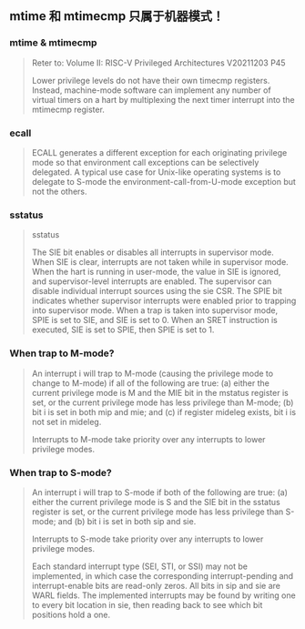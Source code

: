 ## mtime 和 mtimecmp 只属于机器模式！

### mtime & mtimecmp
> Reter to: Volume II: RISC-V Privileged Architectures V20211203 P45  
> 
> Lower privilege levels do not have their own timecmp registers. Instead, machine-mode software can implement any number of virtual timers on a hart by multiplexing the next timer interrupt into the mtimecmp register.

### ecall
> ECALL generates a different exception for each originating privilege mode so that environment call exceptions can be selectively delegated. A typical use case for Unix-like operating systems is to delegate to S-mode the environment-call-from-U-mode exception but not the others.

### sstatus
> sstatus
> 
> The SIE bit enables or disables all interrupts in supervisor mode. When SIE is clear, interrupts are not taken while in supervisor mode. When the hart is running in user-mode, the value in SIE is ignored, and supervisor-level interrupts are enabled. The supervisor can disable individual interrupt sources using the sie CSR. The SPIE bit indicates whether supervisor interrupts were enabled prior to trapping into supervisor mode. When a trap is taken into supervisor mode, SPIE is set to SIE, and SIE is set to 0. When an SRET instruction is executed, SIE is set to SPIE, then SPIE is set to 1.  

### When trap to M-mode?  
> An interrupt i will trap to M-mode (causing the privilege mode to change to M-mode) if all of the following are true: (a) either the current privilege mode is M and the MIE bit in the mstatus register is set, or the current privilege mode has less privilege than M-mode; (b) bit i is set in both mip and mie; and (c) if register mideleg exists, bit i is not set in mideleg.
> 
> Interrupts to M-mode take priority over any interrupts to lower privilege modes.


### When trap to S-mode?  
> An interrupt i will trap to S-mode if both of the following are true: (a) either the current privilege mode is S and the SIE bit in the sstatus register is set, or the current privilege mode has less privilege than S-mode; and (b) bit i is set in both sip and sie.
> 
> Interrupts to S-mode take priority over any interrupts to lower privilege modes.
> 
> Each standard interrupt type (SEI, STI, or SSI) may not be implemented, in which case the corresponding interrupt-pending and interrupt-enable bits are read-only zeros. All bits in sip and sie are WARL fields. The implemented interrupts may be found by writing one to every bit location in sie, then reading back to see which bit positions hold a one.